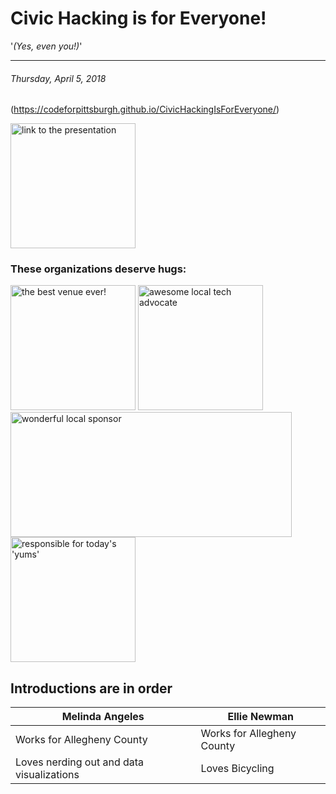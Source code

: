 
<!-- .slide: data-state="normal" id="Title" data-menu-title="Title" -->

# Civic Hacking is for Everyone!
'*(Yes, even you!)*'
***
###### Thursday, April 5, 2018

(https://codeforpittsburgh.github.io/CivicHackingIsForEveryone/)

<img src="https://melynnduh.github.io/CivicHackingIsForEveryone/images/QR.png" alt="link to the presentation" width="200" height="200"/>


<!-- .slide: data-state="normal" id="Logistics & Credits" data-menu-title="Before we begin..."-->

### These organizations deserve hugs:

<img src="https://pbs.twimg.com/profile_images/882713744236740608/HYUZoB7p_400x400.jpg" alt="the best venue ever!" width="200" height="200"/>

<img src="https://pbs.twimg.com/profile_images/835155751631007745/ZkzDdJkY_400x400.jpg" alt="awesome local tech advocate" width="200" height="200"/>

<img src="https://c.s-microsoft.com/en-us/CMSImages/ImgTwo.jpg?version=2432BB03-C90E-EF03-A2BB-BFA093E1A899" alt="wonderful local sponsor" width="450" height="200"/>

<img src="https://media.glassdoor.com/sql/1450911/choolaah-indian-bbq-squarelogo-1484344494578.png" alt="responsible for today's 'yums'" width="200" height="200"/>


<!-- .slide: data-state="normal" id="Introductions" data-menu-title="Introductions" -->
## Introductions are in order

| **Melinda Angeles** | **Ellie Newman** |
|---|---|
| Works for Allegheny County | Works for Allegheny County |
| Loves nerding out and data visualizations | Loves Bicycling |
